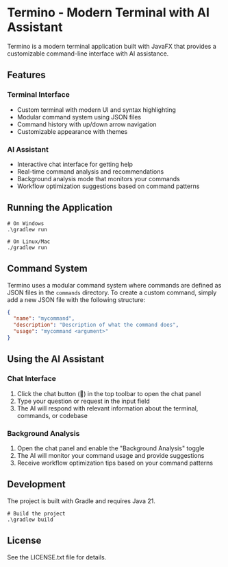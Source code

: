 # Termino - Modern Terminal with AI Assistant

Termino is a modern terminal application built with JavaFX that provides a customizable command-line interface with AI assistance.

## Features

### Terminal Interface
- Custom terminal with modern UI and syntax highlighting
- Modular command system using JSON files
- Command history with up/down arrow navigation
- Customizable appearance with themes

### AI Assistant
- Interactive chat interface for getting help
- Real-time command analysis and recommendations
- Background analysis mode that monitors your commands
- Workflow optimization suggestions based on command patterns

## Running the Application

```
# On Windows
.\gradlew run

# On Linux/Mac
./gradlew run
```

## Command System

Termino uses a modular command system where commands are defined as JSON files in the `commands` directory. To create a custom command, simply add a new JSON file with the following structure:

```json
{
  "name": "mycommand",
  "description": "Description of what the command does",
  "usage": "mycommand <argument>"
}
```

## Using the AI Assistant

### Chat Interface
1. Click the chat button (💬) in the top toolbar to open the chat panel
2. Type your question or request in the input field
3. The AI will respond with relevant information about the terminal, commands, or codebase

### Background Analysis
1. Open the chat panel and enable the "Background Analysis" toggle
2. The AI will monitor your command usage and provide suggestions
3. Receive workflow optimization tips based on your command patterns

## Development

The project is built with Gradle and requires Java 21.

```
# Build the project
.\gradlew build
```

## License

See the LICENSE.txt file for details.
